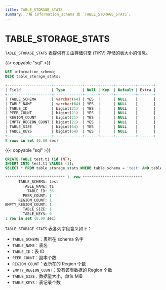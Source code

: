 ```yaml
---
title: TABLE_STORAGE_STATS
summary: 了解 information_schema 表 `TABLE_STORAGE_STATS`。
---
```


# TABLE_STORAGE_STATS

`TABLE_STORAGE_STATS` 表提供有关由存储引擎 (TiKV) 存储的表大小的信息。

{{< copyable "sql" >}}

```sql
USE information_schema;
DESC table_storage_stats;
```

```sql
+--------------------+-------------+------+------+---------+-------+
| Field              | Type        | Null | Key  | Default | Extra |
+--------------------+-------------+------+------+---------+-------+
| TABLE_SCHEMA       | varchar(64) | YES  |      | NULL    |       |
| TABLE_NAME         | varchar(64) | YES  |      | NULL    |       |
| TABLE_ID           | bigint(21)  | YES  |      | NULL    |       |
| PEER_COUNT         | bigint(21)  | YES  |      | NULL    |       |
| REGION_COUNT       | bigint(21)  | YES  |      | NULL    |       |
| EMPTY_REGION_COUNT | bigint(21)  | YES  |      | NULL    |       |
| TABLE_SIZE         | bigint(64)  | YES  |      | NULL    |       |
| TABLE_KEYS         | bigint(64)  | YES  |      | NULL    |       |
+--------------------+-------------+------+------+---------+-------+
8 rows in set (0.00 sec)
```

{{< copyable "sql" >}}

```sql
CREATE TABLE test.t1 (id INT);
INSERT INTO test.t1 VALUES (1);
SELECT * FROM table_storage_stats WHERE table_schema = 'test' AND table_name = 't1'\G
```

```sql
*************************** 1. row ***************************
      TABLE_SCHEMA: test
        TABLE_NAME: t1
          TABLE_ID: 56
        PEER_COUNT: 1
      REGION_COUNT: 1
EMPTY_REGION_COUNT: 1
        TABLE_SIZE: 1
        TABLE_KEYS: 0
1 row in set (0.00 sec)
```

`TABLE_STORAGE_STATS` 表各列字段含义如下：

* `TABLE_SCHEMA`：表所在 schema 名字
* `TABLE_NAME`：表名
* `TABLE_ID`：表 ID
* `PEER_COUNT`：副本个数
* `REGION_COUNT`：表所在的 Region 个数
* `EMPTY_REGION_COUNT`：没有该表数据的 Region 个数
* `TABLE_SIZE`：数据量大小，单位 MiB
* `TABLE_KEYS`：表记录个数
